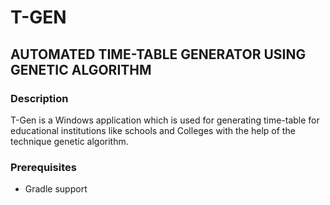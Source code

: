 # T-GEN 
## AUTOMATED TIME-TABLE GENERATOR USING GENETIC ALGORITHM
### Description
T-Gen is a Windows application which is used for generating time-table for educational institutions like schools and Colleges with the help of the technique genetic algorithm.
### Prerequisites
* Gradle support 
